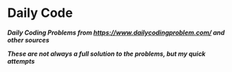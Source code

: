 # Daily Code

***Daily Coding Problems from https://www.dailycodingproblem.com/ and other sources***

***These are not always a full solution to the problems, but my quick attempts*** 
